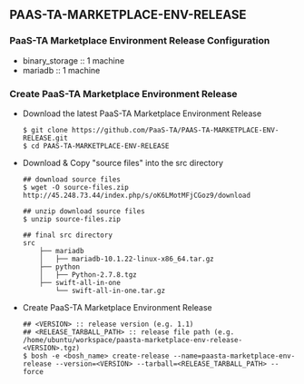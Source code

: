 ## PAAS-TA-MARKETPLACE-ENV-RELEASE

### PaaS-TA Marketplace Environment Release Configuration

  - binary_storage :: 1 machine
  - mariadb :: 1 machine

### Create PaaS-TA Marketplace Environment Release
  - Download the latest PaaS-TA Marketplace Environment Release
    ```
    $ git clone https://github.com/PaaS-TA/PAAS-TA-MARKETPLACE-ENV-RELEASE.git
    $ cd PAAS-TA-MARKETPLACE-ENV-RELEASE
    ```
  - Download & Copy "source files" into the src directory
    ```
    ## download source files
    $ wget -O source-files.zip http://45.248.73.44/index.php/s/oK6LMotMFjCGoz9/download
    
    ## unzip download source files
    $ unzip source-files.zip
    
    ## final src directory
    src
        ├── mariadb
        │   ├── mariadb-10.1.22-linux-x86_64.tar.gz
        ├── python
        │   ├── Python-2.7.8.tgz
        ├── swift-all-in-one
            └── swift-all-in-one.tar.gz    
    ```
  - Create PaaS-TA Marketplace Environment Release
    ```
    ## <VERSION> :: release version (e.g. 1.1)
    ## <RELEASE_TARBALL_PATH> :: release file path (e.g. /home/ubuntu/workspace/paasta-marketplace-env-release-<VERSION>.tgz) 
    $ bosh -e <bosh_name> create-release --name=paasta-marketplace-env-release --version=<VERSION> --tarball=<RELEASE_TARBALL_PATH> --force
    ```
